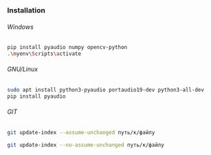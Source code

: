 ### Installation

###### Windows

```zsh
pip install pyaudio numpy opencv-python
.\myenv\Scripts\activate
```

###### GNU/Linux

```zsh
sudo apt install python3-pyaudio portaudio19-dev python3-all-dev
pip install pyaudio
```


###### GIT
```zsh
git update-index --assume-unchanged путь/к/файлу

git update-index --no-assume-unchanged путь/к/файлу
```